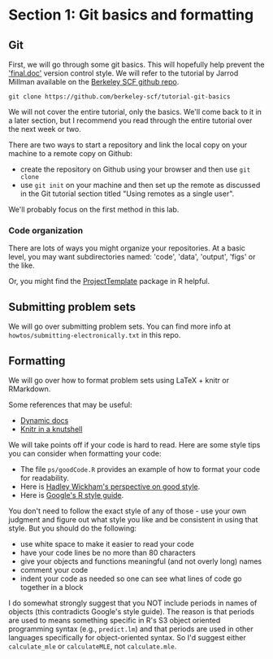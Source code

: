 # Section 1: Git basics and formatting

## Git

First, we will go through some git basics. This will hopefully help prevent the
['final.doc'](http://www.phdcomics.com/comics/archive.php?comicid=1531) version
control style. We will refer to the tutorial by Jarrod Millman available on the
[Berkeley SCF github
repo](https://github.com/berkeley-scf/tutorial-git-basics).

```
git clone https://github.com/berkeley-scf/tutorial-git-basics
```

We will not cover the entire tutorial, only the basics. We'll come back to it in a later section,
but I recommend you read through the entire tutorial over the next week or two.

There are two ways to start a repository and link the local copy on your machine to a remote copy on Github:

- create the repository on Github using your browser and then use `git clone`
- use `git init` on your machine and then set up the remote as discussed in the Git tutorial section titled "Using remotes as a single user".

We'll probably focus on the first method in this lab. 

### Code organization

There are lots of ways you might organize your repositories. At a basic level, you may want subdirectories named: 'code', 'data', 'output', 'figs' or the like.

Or, you might find the
[ProjectTemplate](http://www.johnmyleswhite.com/notebook/2010/08/26/projecttemplate/)
package in R helpful.

## Submitting problem sets

We will go over submitting problem sets. You can find more info at
`howtos/submitting-electronically.txt` in this repo.

## Formatting

We will go over how to format problem sets using LaTeX + knitr or RMarkdown.

Some references that may be useful:

- [Dynamic docs](https://github.com/berkeley-scf/tutorial-dynamic-docs)
- [Knitr in a knutshell](http://kbroman.org/knitr_knutshell/)

We will take points off if your code is hard to read. Here are some style tips you can consider when formatting your code:

- The file `ps/goodCode.R` provides an example of how to format your code for readability.
- Here is [Hadley Wickham's perspective on good style](http://adv-r.had.co.nz/Style.html).
- Here is [Google's R style guide](https://google.github.io/styleguide/Rguide.xml).

You don't need to follow the exact style of any of those - use your own judgment and figure out what style you like and be consistent in using that style. But you should do the following:

 - use white space to make it easier to read your code
 - have your code lines be no more than 80 characters
 - give your objects and functions meaningful (and not overly long) names
 - comment your code
 - indent your code as needed so one can see what lines of code go together in a block

I do somewhat strongly suggest that you NOT include periods in names of objects (this contradicts Google's style guide). The reason is that periods are used to means something specific in R's S3 object oriented programming syntax (e.g., `predict.lm`) and that periods are used in other languages specifically for object-oriented syntax. So I'd suggest either `calculate_mle` or `calculateMLE`, not `calculate.mle`. 
